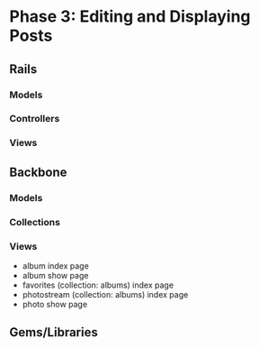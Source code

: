 # Phase 3: Editing and Displaying Posts

## Rails
### Models

### Controllers

### Views

## Backbone
### Models

### Collections

### Views
* album index page
* album show page
* favorites (collection: albums) index page
* photostream (collection: albums) index page
* photo show page

## Gems/Libraries
